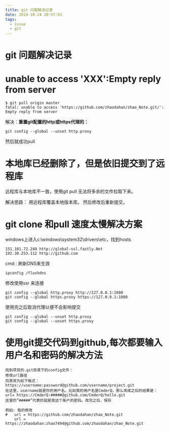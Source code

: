 ```yaml
---
title: git 问题解决记录
date: 2019-10-24 20:57:53
tags: 
  - issue
  - git
---
```




#                                     git 问题解决记录

# unable to access 'XXX':Empty reply from server

```
$ git pull origin master
fatal: unable to access 'https://github.com/zhaodahan/zhao_Note.git/': Empty reply from server
```

解决：**重置git配置的http或https代理的：**

```
git config --global --unset http.proxy
```

然后就成功pull

<!--more-->

# 本地库已经删除了，但是依旧提交到了远程库

远程库与本地库不一致，使用git pull 无法将多余的文件拉取下来。

解决思路： 用远程库覆盖本地版本库。 然后修改后重新提交。



# git clone 和pull  速度太慢解决方案

windows上进入c:\windows\system32\drivers\etc，找到hosts

```
151.101.72.249 http://global-ssl.fastly.Net
192.30.253.112 http://github.com
```

cmd : 刷新DNS来生效

```
ipconfig /flushdns
```

修改使用ssr 来连接

```
git config --global http.proxy http://127.0.0.1:1080
git config --global https.proxy https://127.0.0.1:1080
```

使用完之后取消代理以便不会影响提交

```
git config --global --unset http.proxy
git config --global --unset https.proxy
```



#  使用git提交代码到github,每次都要输入用户名和密码的解决方法

```
找到项目的.git目录下的config文件： 
修改url路径
将其改为如下格式： 
https://username:password@github.com/username/project.git 
在这里，username就是你的用户名，比如我的用户名是CmderQ，那么改成之后的结果是： 
url= https://CmderQ:#####@github.com/CmderQ/hello.git 
这里的”#####”代表的就是我这个账户的密码。改完之后，保存

例如: 我的修改
#	url = https://github.com/zhaodahan/zhao_Note.git
    url = https://zhaodahan:zhao7494@github.com/zhaodahan/zhao_Note.git
```

